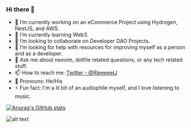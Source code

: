 ### Hi there 👋

- 🔭 I’m currently working on an eCommerce Project using Hydrogen, NestJS, and AWS.
- 🌱 I’m currently learning Web3.
- 👯 I’m looking to collaborate on Developer DAO Projects.
- 🤔 I’m looking for help with resources for improving myself as a person and as a developer.
- 💬 Ask me about neovim, dotfile related questions, or any tech related stuff.
- 📫 How to reach me: [Twitter - @RieeeeelJ](https://twitter.com/RieeeeelJ)
- 👨 Pronouns: He/His
- ⚡ Fun fact: I'm a lil bit of an audiophile myself, and I love listening to music.

[![Anurag's GitHub stats](https://github-readme-stats.vercel.app/api?username=RielJ&theme=gruvbox&show_icons=true)](https://github.com/anuraghazra/github-readme-stats)

![alt text](https://github.com/rielj]/dotfiles/blob/master/workspace.png?raw=true)
